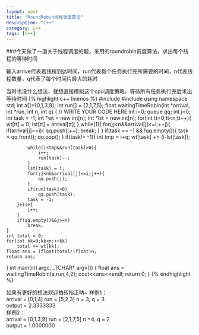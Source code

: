```yaml
---
layout: post
title: "RoundRobin线程调度算法"
description: "C++"
category: C++
tags: [C++]
--- 
```

###今天做了一道关于线程调度的题，采用的roundrobin调度算法，求出每个线程的等待时间

输入arrive代表着线程到达时间，run代表每个任务执行完所需要的时间，n代表线程数量，q代表了每个时间片最大的耗时

当时也没什么想法，就想直接模拟这个cpu调度策略，等待所有任务执行完后求出等待时间
{% highlight c++ linenos %}
#include<iostream>
#include <queue>
using namespace std;
int a[]={0,1,3,9};
int run[] = {2,1,7,5};
float waitingTimeRobin(int *arrival, int *run, int n, int q)
{
	// WRITE YOUR CODE HERE
	int i=0;
	queue<int> qq;
	int j=0;
	int task = -1;
	int *wt = new int[n];
	int *lst = new int[n];
	for(int tt=0;tt<n;tt++){
		wt[tt] = 0;
		lst[tt] = arrival[tt];
	}
	while(1){
		for(;j<n&&arrival[j]<=i;++j){
			if(arrival[j]==i){
				qq.push(j++);
				break;
			}
		}
		if(task == -1 && !qq.empty()){
			task = qq.front();
			qq.pop();
		}
		if(task!= -1){
			int tmp = i+q;
			wt[task] += (i-lst[task]);
			
			while(i<tmp&&run[task]>0){
				i++;
				run[task]--;
			}
			lst[task] = i;
			for(;j<n&&arrival[j]<=i;j++){
				qq.push(j);
			}
			if(run[task]>0)
				qq.push(task);
			task = -1;
		}else{
			i++;
		}
		if(qq.empty()&&j>=n)
			break;
	}
	int total = 0;
	for(int kk=0;kk<n;++kk)
		total += wt[kk];
	float ans = (float)total/(float)n;
	return ans;
}
int main(int argc, _TCHAR* argv[])
{
	float ans = waitingTimeRobin(a,run,4,2);
	cout<<ans<<endl;
	return 0;
}
{% endhighlight %}

如果有更好的想法欢迎拍砖指正呐~
样例1：     
 arrival = [0,1,4] run = [5,2,3] n = 3, q = 3    
 output = 2.3333333   
样例2：     
 arrival = [0,1,3,9] run = [2,1,7,5] n =4, q = 2    
 output = 1.0000000









